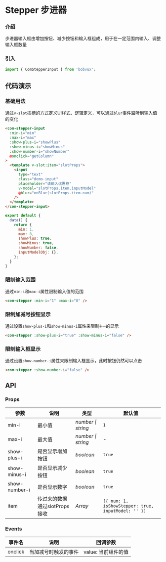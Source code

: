 # Stepper 步进器

### 介绍

步进器输入框由增加按钮、减少按钮和输入框组成，用于在一定范围内输入、调整输入框数量

### 引入

```js
import { ComStepperInput } from 'bobvux';
```

## 代码演示

### 基础用法

通过`v-slot`插槽的方式定义UI样式、逻辑定义，可以通过`blur`事件监听到输入值的变化

```html
<com-stepper-input
  :min-i="min"
  :max-i="max"
  :show-plus-i="showPlus"
  :show-minus-i="showMinus"
  :show-number-i="showNumber"
  @onclick="getColumn"
>
  <template v-slot:item="slotProps">
    <input
      type="text"
      class="demo-input"
      placeholder="请输入优惠卷"
      v-model="slotProps.item.inputModel"
      @blur="onBlur(slotProps.item.num)"
    />
  </template>
</com-stepper-input>
```

```js
export default {
  data() {
    return {
      min: 1,
      max: 8,
      showPlus: true,
      showMinus: true,
      showNumber: false,
      inputModelObj: {},
    };
  }
}
```

### 限制输入范围

通过`min-i`和`max-i`属性限制输入值的范围

```html
<com-stepper :min-i="1" :max-i="8" />
```

### 限制加减号按钮显示

通过设置`show-plus-i`和`show-minus-i`属性来限制➕➖的显示

```html
<com-stepper :show-plus-i="true" :show-minus-i="false" />
```

### 限制输入框显示

通过设置`show-number-i`属性来限制输入框显示，此时按钮仍然可以点击

```html
<com-stepper :show-number-i="false" />
```

## API

### Props

| 参数 | 说明 | 类型 | 默认值 |
|------|------|------|------|
| min-i | 最小值 | *number \| string* | `1` |
| max-i | 最大值 | *number \| string* | - |
| show-plus-i | 是否显示增加按钮 | *boolean* | `true` |
| show-minus-i | 是否显示减少按钮 | *boolean* | `true` |
| show-number-i | 是否显示数字 | *boolean* | `true` |
| item | 传过来的数据通过slotProps接收 | *Array* | `[{ num: 1, isShowStepper: true, inputModel: '' }]` |

### Events

| 事件名 | 说明 | 回调参数 |
|------|------|------|
| onclick | 当加减号时触发的事件 | value: 当前组件的值 |

